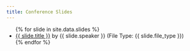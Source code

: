 ```yaml
---
title: Conference Slides
---
```

<section>
    <ul>
    {% for slide in site.data.slides %}
    <li>
    <a href="{{ slide.file }}">{{ slide.title }}</a> by {{ slide.speaker }} (File Type: {{ slide.file_type }})
    </li>
    {% endfor %}
    </ul>
</section>
